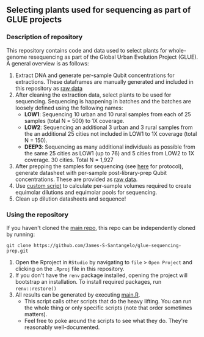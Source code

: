 ## Selecting plants used for sequencing as part of GLUE projects

### Description of repository

This repository contains code and data used to select plants for whole-genome resequencing as part of the Global Urban Evolution Project (GLUE). A general overview is as follows:

1. Extract DNA and generate per-sample Qubit concentrations for extractions. These dataframes are manually generated and included in this repository as [raw data](./data/raw/)
2. After cleaning the extraction data, select plants to be used for sequencing. Sequencing is happening in batches and the batches are loosely defined using the following names:
    - __LOW1__: Sequencing 10 urban and 10 rural samples from each of 25 samples (total N = 500) to 1X coverage.
    - __LOW2__: Sequencing an additional 3 urban and 3 rural samples from the an additional 25 cities not included in LOW1 to 1X coverage (total N = 150). 
    - __DEEP3__: Sequencing as many additional individuals as possible from the same 25 cities as LOW1 (up to 76) and 5 cities from LOW2 to 1X coverage. 30 cities. Total N = 1,927
3. After prepping the samples for sequencing (see [here](https://github.com/ness-lab/protocols/tree/master/libraryPrep_Illumina) for protocol), generate datasheet with per-sample post-library-prep Qubit concentrations. These are provided as [raw data](./data/raw/).
4. Use [custom script](https://github.com/ness-lab/illumina-pooling) to calculate per-sample volumes required to create equimolar dilutions and equimolar pools for sequencing. 
5. Clean up dilution datasheets and sequence!

### Using the repository

If you haven't cloned the [main repo](../), this repo can be independently cloned by running:

`git clone https://github.com/James-S-Santangelo/glue-sequencing-prep.git`

1. Open the Rproject in `RStudio` by navigating to `file` > `Open Project` and clicking on the `.Rproj` file in this repository. 
2. If you don't have the `renv` package installed, opening the project will bootstrap an installation. To install required packages, run `renv::restore()`
3. All results can be generated by executing [main.R](scripts/main.R). 
    - This script calls other scripts that do the heavy lifting. You can run the whole thing or only specific scripts (note that order sometimes matters).
    - Feel free to poke around the scripts to see what they do. They're reasonably well-documented. 